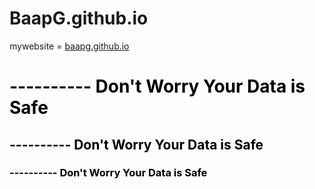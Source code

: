 # BaapG.github.io
mywebsite = <a href="https://baapg.github.com/BaapG.html"> baapg.github.io</a>


<h1><font color=black> ---------- Don't Worry Your Data is Safe</h1>
<h2><font color=black> ---------- Don't Worry Your Data is Safe</h2>
<h3><font color=black> ---------- Don't Worry Your Data is Safe</h3>
